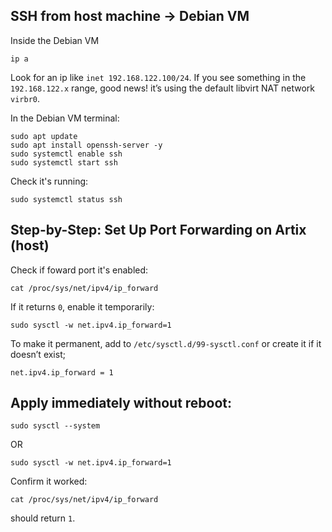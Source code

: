 ## SSH from host machine → Debian VM

Inside the Debian VM

    ip a

Look for an ip like `inet 192.168.122.100/24`. If you see something in the `192.168.122.x` range, good news! it’s using the default libvirt NAT network `virbr0`.

In the Debian VM terminal:

    sudo apt update
    sudo apt install openssh-server -y
    sudo systemctl enable ssh
    sudo systemctl start ssh
    
Check it's running:

    sudo systemctl status ssh

## Step-by-Step: Set Up Port Forwarding on Artix (host)

Check if foward port it's enabled:

    cat /proc/sys/net/ipv4/ip_forward

If it returns `0`, enable it temporarily:

    sudo sysctl -w net.ipv4.ip_forward=1

To make it permanent, add to `/etc/sysctl.d/99-sysctl.conf` or create it if it doesn’t exist;

    net.ipv4.ip_forward = 1

## Apply immediately without reboot:

    sudo sysctl --system

OR 

    sudo sysctl -w net.ipv4.ip_forward=1

Confirm it worked:

    cat /proc/sys/net/ipv4/ip_forward
    
should return `1`.


